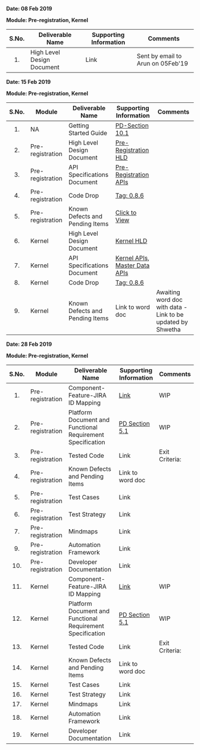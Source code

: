 **Date: 08 Feb 2019** 

**Module: Pre-registration, Kernel**

|**S.No.**| **Deliverable Name**| **Supporting Information**|**Comments**|
|:------:|-----|---|---|
|1.|High Level Design Document|Link|Sent by email to Arun on 05Feb'19|


**Date: 15 Feb 2019**

**Module: Pre-registration, Kernel**

|**S.No.**|**Module**|**Deliverable Name**| **Supporting Information**|**Comments**|
|:------:|-----|---|---|---|
|1.|NA|Getting Started Guide|[PD-Section 10.1](https://github.com/mosip/mosip/wiki/Getting-Started)||
|2.|Pre-registration|High Level Design Document|[Pre-Registration HLD](https://github.com/mosip/mosip/wiki/Pre-Registration)||
|3.|Pre-registration|API Specifications Document|[Pre-Registration APIs](https://github.com/mosip/mosip/wiki/Pre-Registration-APIs)||
|4.|Pre-registration|Code Drop|[Tag: 0.8.6](https://github.com/mosip/mosip/releases/tag/0.8.6) ||
|5.|Pre-registration|Known Defects and Pending Items|[Click to View](https://github.com/mosip/mosip/blob/master/docs/requirements/Known%20Defects%20and%20Pending%20Items.doc.docx)||
|6.|Kernel|High Level Design Document|[Kernel HLD](https://github.com/mosip/mosip/wiki/Kernel) | |
|7.|Kernel|API Specifications Document | [Kernel APIs](https://github.com/mosip/mosip/wiki/Kernel-APIs), [Master Data APIs](https://github.com/mosip/mosip/wiki/Master-data-APIs) |  |
|8.|Kernel|Code Drop|[Tag: 0.8.6](https://github.com/mosip/mosip/releases/tag/0.8.6)||
|9.|Kernel|Known Defects and Pending Items|Link to word doc|Awaiting word doc with data - Link to be updated by Shwetha|


**Date: 28 Feb 2019**

**Module: Pre-registration, Kernel**

|**S.No.**|**Module**|**Deliverable Name**| **Supporting Information**|**Comments**|
|:------:|-----|---|---|---|
|1.|Pre-registration|Component-Feature-JIRA ID Mapping|[Link](https://github.com/mosip/mosip/wiki/Component-x-Feature-x-JIRA-ID-Mapping)|WIP|
|2.|Pre-registration|Platform Document and Functional Requirement Specification|[PD Section 5.1](https://github.com/mosip/mosip/wiki/Functional-Requirement-Specification)|WIP|
|3.|Pre-registration|Tested Code|Link|Exit Criteria: |
|4.|Pre-registration|Known Defects and Pending Items|Link to word doc||
|5.|Pre-registration|Test Cases|Link||
|6.|Pre-registration|Test Strategy|Link||
|7.|Pre-registration|Mindmaps|Link||
|9.|Pre-registration|Automation Framework|Link||
|10.|Pre-registration|Developer Documentation|Link||
|11.|Kernel|Component-Feature-JIRA ID Mapping|[Link](https://github.com/mosip/mosip/wiki/Component-x-Feature-x-JIRA-ID-Mapping)|WIP|
|12.|Kernel|Platform Document and Functional Requirement Specification|[PD Section 5.1](https://github.com/mosip/mosip/wiki/Functional-Requirement-Specification)|WIP|
|13.|Kernel|Tested Code|Link|Exit Criteria: |
|14.|Kernel|Known Defects and Pending Items|Link to word doc||
|15.|Kernel|Test Cases|Link||
|16.|Kernel|Test Strategy|Link||
|17.|Kernel|Mindmaps|Link||
|18.|Kernel|Automation Framework|Link||
|19.|Kernel|Developer Documentation|Link||